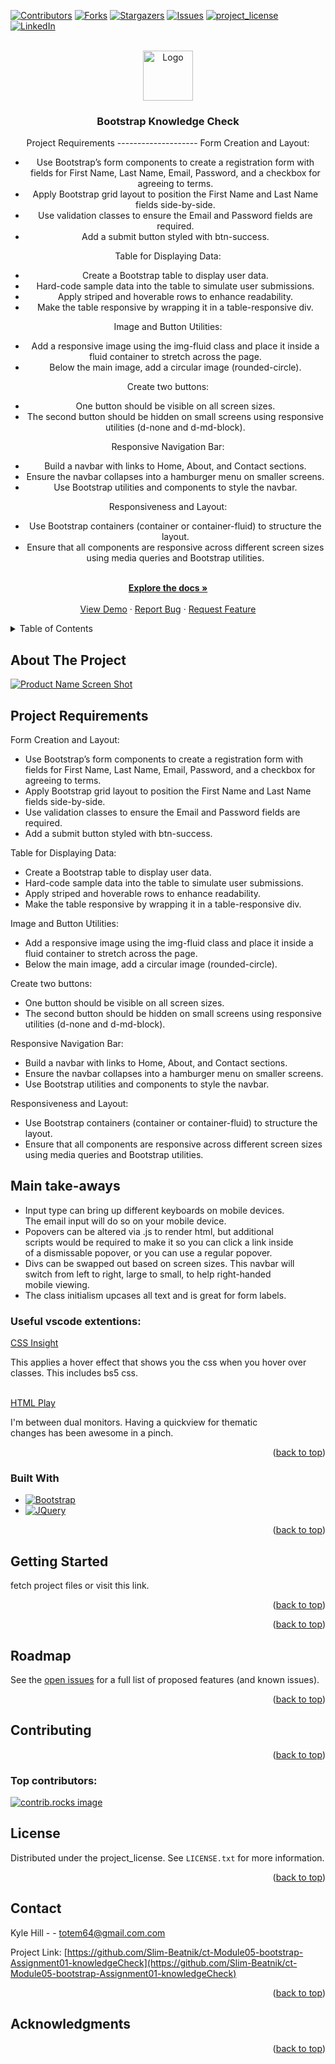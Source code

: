 <!-- Improved compatibility of back to top link: See: https://github.com/othneildrew/Best-README-Template/pull/73 -->
<a id="readme-top"></a>
<!--
*** Thanks for checking out the Best-README-Template. If you have a suggestion
*** that would make this better, please fork the repo and create a pull request
*** or simply open an issue with the tag "enhancement".
*** Don't forget to give the project a star!
*** Thanks again! Now go create something AMAZING! :D
-->



<!-- PROJECT SHIELDS -->
<!--
*** I'm using markdown "reference style" links for readability.
*** Reference links are enclosed in brackets [ ] instead of parentheses ( ).
*** See the bottom of this document for the declaration of the reference variables
*** for contributors-url, forks-url, etc. This is an optional, concise syntax you may totem64use.
*** https://www.markdownguide.org/basic-syntax/#reference-style-links
-->
[![Contributors][contributors-shield]][contributors-url]
[![Forks][forks-shield]][forks-url]
[![Stargazers][stars-shield]][stars-url]
[![Issues][issues-shield]][issues-url]
[![project_license][license-shield]][license-url]
[![LinkedIn][linkedin-shield]][linkedin-url]



<!-- PROJECT LOGO -->
<br />
<div align="center">
  <a href="https://github.com/Slim-Beatnik/ct-Module05-bootstrap-Assignment01-knowledgeCheck">
    <img src="images/logo.png" alt="Logo" width="80" height="80">
  </a>

<h3 align="center">Bootstrap Knowledge Check</h3>

  <p align="center">
    Project Requirements
--------------------
Form Creation and Layout:
<ul>
  <li>
    Use Bootstrap’s form components to create a registration form with fields for First Name, Last Name, Email, Password, and a checkbox for agreeing to terms.
  </li>
  <li>
    Apply Bootstrap grid layout to position the First Name and Last Name fields side-by-side.
  </li>
  <li>
    Use validation classes to ensure the Email and Password fields are required.
  </li>
  <li>
    Add a submit button styled with btn-success.
  </li>
</ul>

Table for Displaying Data:
<ul>
  <li>
    Create a Bootstrap table to display user data.
  </li>
  <li>
  	Hard-code sample data into the table to simulate user submissions.
  </li>
  <li>
  	Apply striped and hoverable rows to enhance readability.
  </li>
  <li>
    Make the table responsive by wrapping it in a table-responsive div.
  </li>
</ul>

Image and Button Utilities:
<ul>
  <li>
  	Add a responsive image using the img-fluid class and place it inside a fluid container to stretch across the page.
  </li>
  <li>
    Below the main image, add a circular image (rounded-circle).
  </li>
</ul>

Create two buttons:
<ul>
  <li>
  	One button should be visible on all screen sizes.
  </li>
    <li>
  	The second button should be hidden on small screens using responsive utilities (d-none and d-md-block).
  </li>
</ul>

Responsive Navigation Bar:
<ul>
  <li>
  	Build a navbar with links to Home, About, and Contact sections.
  </li>
  <li>
  	Ensure the navbar collapses into a hamburger menu on smaller screens.
  </li>
  <li>
  	Use Bootstrap utilities and components to style the navbar.
    </li>
</ul>

Responsiveness and Layout:
<ul>
  <li>
  	Use Bootstrap containers (container or container-fluid) to structure the layout.
  </li>
  <li>
  	Ensure that all components are responsive across different screen sizes using media queries and Bootstrap utilities.
  </li>
</ul>
    <br />
    <a href="https://github.com/Slim-Beatnik/ct-Module05-bootstrap-Assignment01-knowledgeCheck"><strong>Explore the docs »</strong></a>
    <br />
    <br />
    <a href="https://github.com/Slim-Beatnik/ct-Module05-bootstrap-Assignment01-knowledgeCheck">View Demo</a>
    &middot;
    <a href="https://github.com/Slim-Beatnik/ct-Module05-bootstrap-Assignment01-knowledgeCheck/issues/new?labels=bug&template=bug-report---.md">Report Bug</a>
    &middot;
    <a href="https://github.com/Slim-Beatnik/ct-Module05-bootstrap-Assignment01-knowledgeCheck/issues/new?labels=enhancement&template=feature-request---.md">Request Feature</a>
  </p>
</div>



<!-- TABLE OF CONTENTS -->
<details>
  <summary>Table of Contents</summary>
  <ol>
    <li>
      <a href="#about-the-project">About The Project</a>
      <ul>
        <li><a href="#built-with">Built With</a></li>
      </ul>
    </li>
    <li>
      <a href="#getting-started">Getting Started</a>
      <ul>
        <li><a href="#prerequisites">Prerequisites</a></li>
        <li><a href="#installation">Installation</a></li>
      </ul>
    </li>
    <li><a href="#usage">Usage</a></li>
    <li><a href="#roadmap">Roadmap</a></li>
    <li><a href="#contributing">Contributing</a></li>
    <li><a href="#license">License</a></li>
    <li><a href="#contact">Contact</a></li>
    <li><a href="#acknowledgments">Acknowledgments</a></li>
  </ol>
</details>



<!-- ABOUT THE PROJECT -->
## About The Project

[![Product Name Screen Shot][product-screenshot]](https://example.com)

Project Requirements
--------------------
Form Creation and Layout:
<ul>
  <li>
    Use Bootstrap’s form components to create a registration form with fields for First Name, Last Name, Email, Password, and a checkbox for agreeing to terms.
  </li>
  <li>
    Apply Bootstrap grid layout to position the First Name and Last Name fields side-by-side.
  </li>
  <li>
    Use validation classes to ensure the Email and Password fields are required.
  </li>
  <li>
    Add a submit button styled with btn-success.
  </li>
</ul>

Table for Displaying Data:
<ul>
  <li>
    Create a Bootstrap table to display user data.
  </li>
  <li>
  	Hard-code sample data into the table to simulate user submissions.
  </li>
  <li>
  	Apply striped and hoverable rows to enhance readability.
  </li>
  <li>
    Make the table responsive by wrapping it in a table-responsive div.
  </li>
</ul>

Image and Button Utilities:
<ul>
  <li>
  	Add a responsive image using the img-fluid class and place it inside a fluid container to stretch across the page.
  </li>
  <li>
    Below the main image, add a circular image (rounded-circle).
  </li>
</ul>

Create two buttons:
<ul>
  <li>
  	One button should be visible on all screen sizes.
  </li>
    <li>
  	The second button should be hidden on small screens using responsive utilities (d-none and d-md-block).
  </li>
</ul>

Responsive Navigation Bar:
<ul>
  <li>
  	Build a navbar with links to Home, About, and Contact sections.
  </li>
  <li>
  	Ensure the navbar collapses into a hamburger menu on smaller screens.
  </li>
  <li>
  	Use Bootstrap utilities and components to style the navbar.
    </li>
</ul>

Responsiveness and Layout:
<ul>
  <li>
  	Use Bootstrap containers (container or container-fluid) to structure the layout.
  </li>
  <li>
  	Ensure that all components are responsive across different screen sizes using media queries and Bootstrap utilities.
  </li>
</ul>

<h2>Main take-aways</h2>
<ul>
  <li>
    Input type can bring up different keyboards on mobile devices.<br>
    The email input will do so on your mobile device.
  </li>
  <li>
    Popovers can be altered via .js to render html, but additional<br>
    scripts would be required to make it so you can click a link inside<br>
    of a dismissable popover, or you can use a regular popover.
  </li>
  <li>
    Divs can be swapped out based on screen sizes. This navbar will<br>
    switch from left to right, large to small, to help right-handed<br>
    mobile viewing.
  </li>
  <li>
    The class initialism upcases all text and is great for form labels.
  </li>
</ul>

<h3>Useful vscode extentions:</h3>
<a href="https://marketplace.visualstudio.com/items?itemName=abdussamadarefi.css-insight">CSS Insight</a>
<p>
  This applies a hover effect that shows you the css when you hover over<br>
classes. This includes bs5 css.</p>
<br>
<a href="https://marketplace.visualstudio.com/items?itemName=bianxianyang.htmlplay">HTML Play</a>
<p>
  I'm between dual monitors. Having a quickview for thematic<br>
  changes has been awesome in a pinch.
</p>

<p align="right">(<a href="#readme-top">back to top</a>)</p>



### Built With

* [![Bootstrap][Bootstrap.com]][Bootstrap-url]
* [![JQuery][JQuery.com]][JQuery-url]

<p align="right">(<a href="#readme-top">back to top</a>)</p>



<!-- GETTING STARTED -->
## Getting Started

fetch project files or visit this <a href="[Netlify.app]"></a>link</a>.

<p align="right">(<a href="#readme-top">back to top</a>)</p>




<p align="right">(<a href="#readme-top">back to top</a>)</p>



<!-- ROADMAP -->
## Roadmap


See the [open issues](https://github.com/Slim-Beatnik/ct-Module05-bootstrap-Assignment01-knowledgeCheck/issues) for a full list of proposed features (and known issues).

<p align="right">(<a href="#readme-top">back to top</a>)</p>



<!-- CONTRIBUTING -->
## Contributing



<p align="right">(<a href="#readme-top">back to top</a>)</p>

### Top contributors:

<a href="https://github.com/Slim-Beatnik/ct-Module05-bootstrap-Assignment01-knowledgeCheck/graphs/contributors">
  <img src="https://contrib.rocks/image?repo=Slim-Beatnik/ct-Module05-bootstrap-Assignment01-knowledgeCheck" alt="contrib.rocks image" />
</a>



<!-- LICENSE -->
## License

Distributed under the project_license. See `LICENSE.txt` for more information.

<p align="right">(<a href="#readme-top">back to top</a>)</p>



<!-- CONTACT -->
## Contact

Kyle Hill -  - totem64@gmail.com.com

Project Link: [https://github.com/Slim-Beatnik/ct-Module05-bootstrap-Assignment01-knowledgeCheck](https://github.com/Slim-Beatnik/ct-Module05-bootstrap-Assignment01-knowledgeCheck)

<p align="right">(<a href="#readme-top">back to top</a>)</p>



<!-- ACKNOWLEDGMENTS -->
## Acknowledgments


<p align="right">(<a href="#readme-top">back to top</a>)</p>



<!-- MARKDOWN LINKS & IMAGES -->
<!-- https://www.markdownguide.org/basic-syntax/#reference-style-links -->
[contributors-shield]: https://img.shields.io/github/contributors/Slim-Beatnik/ct-Module05-bootstrap-Assignment01-knowledgeCheck.svg?style=for-the-badge
[contributors-url]: https://github.com/Slim-Beatnik/ct-Module05-bootstrap-Assignment01-knowledgeCheck/graphs/contributors
[forks-shield]: https://img.shields.io/github/forks/Slim-Beatnik/ct-Module05-bootstrap-Assignment01-knowledgeCheck.svg?style=for-the-badge
[forks-url]: https://github.com/Slim-Beatnik/ct-Module05-bootstrap-Assignment01-knowledgeCheck/network/members
[stars-shield]: https://img.shields.io/github/stars/Slim-Beatnik/ct-Module05-bootstrap-Assignment01-knowledgeCheck.svg?style=for-the-badge
[stars-url]: https://github.com/Slim-Beatnik/ct-Module05-bootstrap-Assignment01-knowledgeCheck/stargazers
[issues-shield]: https://img.shields.io/github/issues/Slim-Beatnik/ct-Module05-bootstrap-Assignment01-knowledgeCheck.svg?style=for-the-badge
[issues-url]: https://github.com/Slim-Beatnik/ct-Module05-bootstrap-Assignment01-knowledgeCheck/issues
[license-shield]: https://img.shields.io/github/license/Slim-Beatnik/ct-Module05-bootstrap-Assignment01-knowledgeCheck.svg?style=for-the-badge
[license-url]: https://github.com/Slim-Beatnik/ct-Module05-bootstrap-Assignment01-knowledgeCheck/blob/master/LICENSE.txt
[linkedin-shield]: https://img.shields.io/badge/-LinkedIn-black.svg?style=for-the-badge&logo=linkedin&colorB=555
[linkedin-url]: https://linkedin.com/in/3dkylehill
[product-screenshot]: ../img/screenshot.png

[Bootstrap.com]: https://img.shields.io/badge/Bootstrap-563D7C?style=for-the-badge&logo=bootstrap&logoColor=white
[Bootstrap-url]: https://getbootstrap.com
[JQuery.com]: https://img.shields.io/badge/jQuery-0769AD?style=for-the-badge&logo=jquery&logoColor=white
[JQuery-url]: https://jquery.com 
